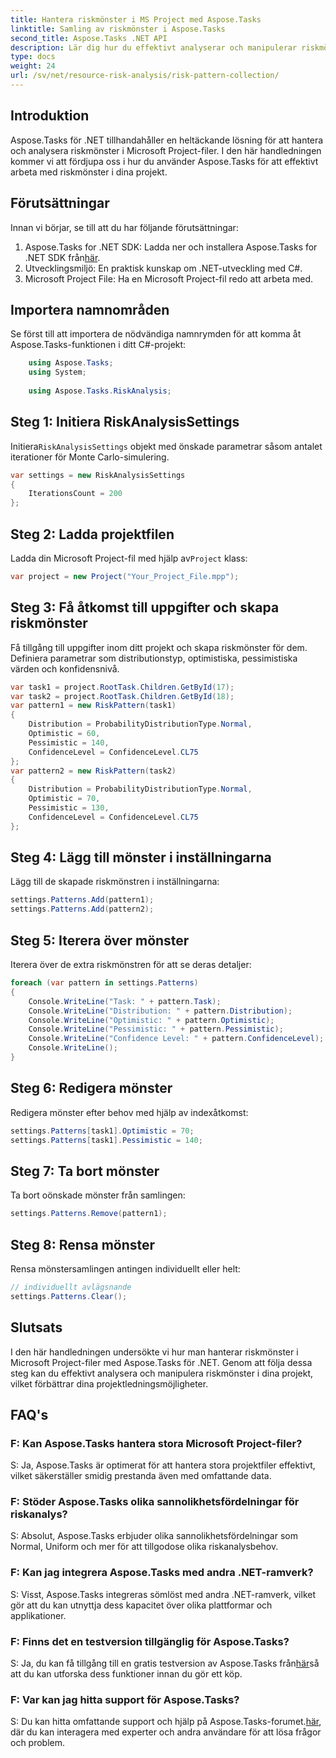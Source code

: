 ```yaml
---
title: Hantera riskmönster i MS Project med Aspose.Tasks
linktitle: Samling av riskmönster i Aspose.Tasks
second_title: Aspose.Tasks .NET API
description: Lär dig hur du effektivt analyserar och manipulerar riskmönster i Microsoft Project-filer med Aspose.Tasks för .NET.
type: docs
weight: 24
url: /sv/net/resource-risk-analysis/risk-pattern-collection/
---
```

## Introduktion
Aspose.Tasks för .NET tillhandahåller en heltäckande lösning för att hantera och analysera riskmönster i Microsoft Project-filer. I den här handledningen kommer vi att fördjupa oss i hur du använder Aspose.Tasks för att effektivt arbeta med riskmönster i dina projekt.
## Förutsättningar
Innan vi börjar, se till att du har följande förutsättningar:
1.  Aspose.Tasks for .NET SDK: Ladda ner och installera Aspose.Tasks for .NET SDK från[här](https://releases.aspose.com/tasks/net/).
2. Utvecklingsmiljö: En praktisk kunskap om .NET-utveckling med C#.
3. Microsoft Project File: Ha en Microsoft Project-fil redo att arbeta med.

## Importera namnområden
Se först till att importera de nödvändiga namnrymden för att komma åt Aspose.Tasks-funktionen i ditt C#-projekt:
```csharp
    using Aspose.Tasks;
    using System;
    
    using Aspose.Tasks.RiskAnalysis;
```
## Steg 1: Initiera RiskAnalysisSettings
 Initiera`RiskAnalysisSettings` objekt med önskade parametrar såsom antalet iterationer för Monte Carlo-simulering.
```csharp
var settings = new RiskAnalysisSettings
{
    IterationsCount = 200
};
```
## Steg 2: Ladda projektfilen
 Ladda din Microsoft Project-fil med hjälp av`Project` klass:
```csharp
var project = new Project("Your_Project_File.mpp");
```
## Steg 3: Få åtkomst till uppgifter och skapa riskmönster
Få tillgång till uppgifter inom ditt projekt och skapa riskmönster för dem. Definiera parametrar som distributionstyp, optimistiska, pessimistiska värden och konfidensnivå.
```csharp
var task1 = project.RootTask.Children.GetById(17);
var task2 = project.RootTask.Children.GetById(18);
var pattern1 = new RiskPattern(task1)
{
    Distribution = ProbabilityDistributionType.Normal,
    Optimistic = 60,
    Pessimistic = 140,
    ConfidenceLevel = ConfidenceLevel.CL75
};
var pattern2 = new RiskPattern(task2)
{
    Distribution = ProbabilityDistributionType.Normal,
    Optimistic = 70,
    Pessimistic = 130,
    ConfidenceLevel = ConfidenceLevel.CL75
};
```
## Steg 4: Lägg till mönster i inställningarna
Lägg till de skapade riskmönstren i inställningarna:
```csharp
settings.Patterns.Add(pattern1);
settings.Patterns.Add(pattern2);
```
## Steg 5: Iterera över mönster
Iterera över de extra riskmönstren för att se deras detaljer:
```csharp
foreach (var pattern in settings.Patterns)
{
    Console.WriteLine("Task: " + pattern.Task);
    Console.WriteLine("Distribution: " + pattern.Distribution);
    Console.WriteLine("Optimistic: " + pattern.Optimistic);
    Console.WriteLine("Pessimistic: " + pattern.Pessimistic);
    Console.WriteLine("Confidence Level: " + pattern.ConfidenceLevel);
    Console.WriteLine();
}
```
## Steg 6: Redigera mönster
Redigera mönster efter behov med hjälp av indexåtkomst:
```csharp
settings.Patterns[task1].Optimistic = 70;
settings.Patterns[task1].Pessimistic = 140;
```
## Steg 7: Ta bort mönster
Ta bort oönskade mönster från samlingen:
```csharp
settings.Patterns.Remove(pattern1);
```
## Steg 8: Rensa mönster
Rensa mönstersamlingen antingen individuellt eller helt:
```csharp
// individuellt avlägsnande
settings.Patterns.Clear();
```

## Slutsats
I den här handledningen undersökte vi hur man hanterar riskmönster i Microsoft Project-filer med Aspose.Tasks för .NET. Genom att följa dessa steg kan du effektivt analysera och manipulera riskmönster i dina projekt, vilket förbättrar dina projektledningsmöjligheter.
## FAQ's
### F: Kan Aspose.Tasks hantera stora Microsoft Project-filer?
S: Ja, Aspose.Tasks är optimerat för att hantera stora projektfiler effektivt, vilket säkerställer smidig prestanda även med omfattande data.
### F: Stöder Aspose.Tasks olika sannolikhetsfördelningar för riskanalys?
S: Absolut, Aspose.Tasks erbjuder olika sannolikhetsfördelningar som Normal, Uniform och mer för att tillgodose olika riskanalysbehov.
### F: Kan jag integrera Aspose.Tasks med andra .NET-ramverk?
S: Visst, Aspose.Tasks integreras sömlöst med andra .NET-ramverk, vilket gör att du kan utnyttja dess kapacitet över olika plattformar och applikationer.
### F: Finns det en testversion tillgänglig för Aspose.Tasks?
 S: Ja, du kan få tillgång till en gratis testversion av Aspose.Tasks från[här](https://releases.aspose.com/)så att du kan utforska dess funktioner innan du gör ett köp.
### F: Var kan jag hitta support för Aspose.Tasks?
 S: Du kan hitta omfattande support och hjälp på Aspose.Tasks-forumet.[här](https://forum.aspose.com/c/tasks/15), där du kan interagera med experter och andra användare för att lösa frågor och problem.